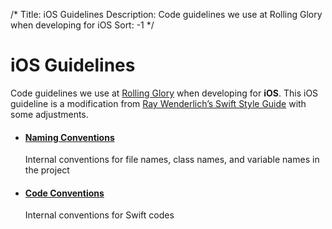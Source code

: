 /*
Title: iOS Guidelines
Description: Code guidelines we use at Rolling Glory when developing for iOS
Sort: -1
*/

# iOS Guidelines

Code guidelines we use at [Rolling Glory](http://rollingglory.com/) when developing for __iOS__. This iOS guideline is a modification from [Ray Wenderlich’s Swift Style Guide](https://github.com/raywenderlich/swift-style-guide) with some adjustments.

* #### [Naming Conventions](ios_naming_conventions)
  Internal conventions for file names, class names, and variable names in the project 

* #### [Code Conventions](ios_code_conventions)
  Internal conventions for Swift codes